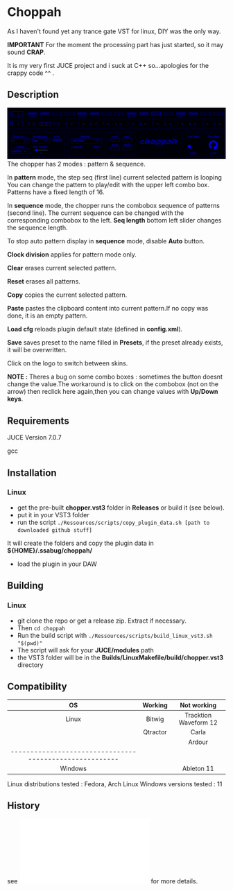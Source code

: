 # Choppah

As I haven't found yet any trance gate VST for linux, DIY was the only way.

**IMPORTANT** For the moment the processing part has just started, so it may sound **CRAP**.

It is my very first JUCE project and i suck at C++ so...apologies for the crappy code ^^ .

## Description
![alt text](Ressources/images/GUI.png)
The chopper has 2 modes : pattern & sequence.

In **pattern** mode, the step seq (first line) current selected pattern is looping
You can change the pattern to play/edit with the upper left combo box.
Patterns have a fixed length of 16.

In **sequence** mode, the chopper runs the combobox sequence of patterns (second line).
The current sequence can be changed with the corresponding combobox to the left.
**Seq length** bottom left slider changes the sequence length.

To stop auto pattern display in **sequence** mode, disable **Auto** button.

**Clock division** applies for pattern mode only.

**Clear** erases current selected pattern.

**Reset** erases all patterns.

**Copy** copies the current selected pattern.

**Paste** pastes the clipboard content into current pattern.If no copy was done, it is an empty pattern.

**Load cfg** reloads plugin default state (defined in **config.xml**).

**Save** saves preset to the name filled in **Presets**, if the preset already exists, it will be overwritten.

Click on the logo to switch between skins.

**NOTE :** Theres a bug on some combo boxes : sometimes the button doesnt change the value.The workaround is to click on the combobox (not on the arrow) then reclick here again,then you can change values with **Up/Down keys**.  

## Requirements
JUCE Version 7.0.7

gcc

## Installation
### Linux
 - get the pre-built **chopper.vst3** folder in **Releases** or build it (see below).
 - put it in your VST3 folder
 - run the script `./Ressources/scripts/copy_plugin_data.sh [path to downloaded github stuff]`

It will create the folders and copy the plugin data in **${HOME}/.ssabug/choppah/**

 - load the plugin in your DAW

## Building 
### Linux
 - git clone the repo or get a release zip. Extract if necessary.
 - Then `cd choppah`  
 - Run the build script with `./Ressources/scripts/build_linux_vst3.sh "$(pwd)"`
 - The script will ask for your **JUCE/modules** path
 - the VST3 folder will be in the  **Builds/LinuxMakefile/build/chopper.vst3** directory

## Compatibility

| OS            | Working       |  Not working          |
|:-------------:|:-------------:|:---------------------:|
| Linux         | Bitwig        | Tracktion Waveform 12 |
|               | Qtractor      | Carla                 |
|               |               | Ardour                |
|-------------------------------------------------------|
| Windows       |               | Ableton 11            |

Linux distributions tested : Fedora, Arch Linux
Windows versions tested : 11

## History
see ![HISTORY](HISTORY.md) for more details.